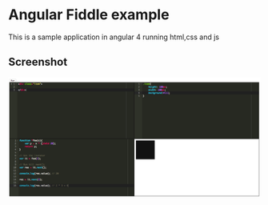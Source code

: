# Angular Fiddle example

This is a sample application in angular 4 running html,css and js

## Screenshot

<img src="https://raw.githubusercontent.com/netdeamon/angular-fiddle/master/screenshot1.png" alt="screenshot"/>
